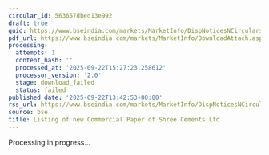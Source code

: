```yaml
---
circular_id: 563657dbed13e992
draft: true
guid: https://www.bseindia.com/markets/MarketInfo/DispNoticesNCirculars.aspx?Noticeid={2B73803A-563A-4E22-91E9-28FF0603FB8B}&noticeno=20250922-47&dt=09/22/2025&icount=47&totcount=56&flag=0
pdf_url: https://www.bseindia.com/markets/MarketInfo/DownloadAttach.aspx?id=20250922-47&attachedId=
processing:
  attempts: 1
  content_hash: ''
  processed_at: '2025-09-22T15:27:23.258612'
  processor_version: '2.0'
  stage: download_failed
  status: failed
published_date: '2025-09-22T13:42:53+00:00'
rss_url: https://www.bseindia.com/markets/MarketInfo/DispNoticesNCirculars.aspx?Noticeid={2B73803A-563A-4E22-91E9-28FF0603FB8B}&noticeno=20250922-47&dt=09/22/2025&icount=47&totcount=56&flag=0
source: bse
title: Listing of new Commercial Paper of Shree Cements Ltd
---
```


Processing in progress...